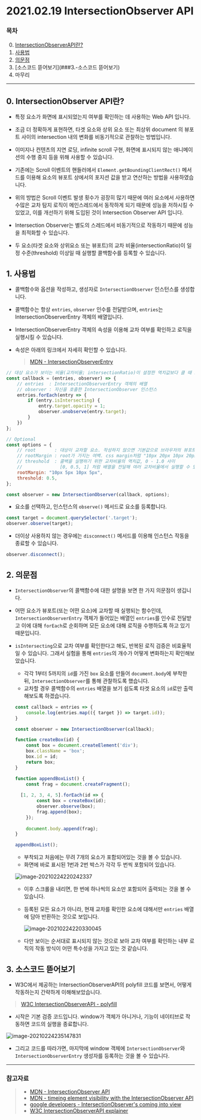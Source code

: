 # 2021.02.19 IntersectionObserver API

### 목차

0. [IntersectionObserverAPI란?](###0.-IntersectionObserver-API란?)
1. [사용법](###1.-사용법)
2. [의문점](###2.-의문점)
3. [소스코드 뜯어보기](###3.-소스코드 뜯어보기)
4. 마무리

---



## 0. IntersectionObserver API란?

- 특정 요소가 화면에 표시되었는지 여부를 확인하는 데 사용하는 Web API 입니다.
- 조금 더 정확하게 표현하면, 타겟 요소와 상위 요소 또는 최상위 document 의 뷰포트 사이의 intersection 내의 변화를 비동기적으로 관찰하는 방법입니다.
- 이미지나 컨텐츠의 지연 로딩, infinite scroll 구현, 화면에 표시되지 않는 애니메이션의 수행 중지 등을 위해 사용할 수 있습니다.

- 기존에는 Scroll 이벤트의 핸들러에서 `Element.getBoundingClientRect()` 메서드를 이용해 요소의 뷰포트 상에서의 포지션 값을 받고 연산하는 방법을 사용하였습니다.
- 위의 방법은 Scroll 이벤트 발생 횟수가 굉장히 많기 때문에 여러 요소에서 사용하면 수많은 교차 탐지 로직이 메인스레드에서 동작하게 되기 때문에 성능을 저하시킬 수 있었고, 이를 개선하기 위해 도입된 것이 Intersection Observer API 입니다.
- Intersection Observer는 별도의 스레드에서 비동기적으로 작동하기 때문에 성능을 최적화할 수 있습니다.
- 두 요소(타겟 요소와 상위요소 또는 뷰포트)의 교차 비율(intersectionRatio)이 일정 수준(threshold) 이상일 때 실행할 콜백함수를 등록할 수 있습니다.



## 1. 사용법

- 콜백함수와 옵션을 작성하고, 생성자로 `IntersectionObserver` 인스턴스를 생성합니다.

- 콜백함수는 항상 `entries`, `observer` 인수를 전달받으며,  `entries`는 IntersectionObserverEntry 객체의 배열입니다.

- IntersectionObserverEntry 객체의 속성을 이용해 교차 여부를 확인하고 로직을 실행시킬 수 있습니다.

- 속성은 아래의 링크에서 자세히 확인할 수 있습니다.

  > [MDN - IntersectionObserverEntry](https://developer.mozilla.org/en-US/docs/Web/API/IntersectionObserverEntry)

``` js
// 대상 요소가 보이는 비율(교차비율; intersectionRatio)이 설정한 역치값보다 클 때 호출되는 함수
const callback = (entries, observer) => {
    // entries  : IntersectionObserverEntry 객체의 배열
    // observer : 자신을 호출한 IntersectionObserver 인스턴스
    entries.forEach(entry => {
        if (entry.isIntersecting) {
            entry.target.opacity = 1;
            observer.unobserve(entry.target);
        }
    })
};

// Optional
const options = {
    // root       : 대상이 교차할 요소. 작성하지 않으면 기본값으로 브라우저의 뷰포트 사용
    // rootMargin : root가 가지는 여백. css margin처럼 "10px 20px 10px 20px"로 작성
    // threshold  : 콜백을 실행하기 위한 교차비율의 역치값, 0 - 1.0 사이
    //              [0, 0.5, 1] 처럼 배열을 전달해 여러 교차비율에서 실행할 수 있음
    rootMargin: "10px 5px 10px 5px",
    threshold: 0.5,
};

const observer = new IntersectionObserver(callback, options);
```

- 요소를 선택하고, 인스턴스의 `observe()` 메서드로 요소를 등록합니다.

``` js
const target = document.querySelector('.target');
observer.observe(target);
```

- 더이상 사용하지 않는 경우에는 `disconnect()` 메서드를 이용해 인스턴스 작동을 종료할 수 있습니다.

``` js
observer.disconnect();
```



## 2. 의문점

- `IntersectionObserver`의 콜백함수에 대한 설명을 보면 한 가지 의문점이 생깁니다.

- 어떤 요소가 뷰포트(또는 어떤 요소)에 교차할 때 실행되는 함수인데, `IntersectionObserverEntry` 객체가 들어있는 배열인 `entries`를 인수로 전달받고 이에 대해 `forEach`로 순회하며 모든 요소에 대해 로직을 수행하도록 하고 있기 때문입니다.

- `isIntersecting`으로 교차 여부를 확인한다고 해도, 반복된 로직 검증은 비효율적일 수 있습니다. 그래서 실험을 통해 `entries`의 개수가 어떻게 변화하는지 확인해보았습니다.

  - 각각 1부터 5까지의 `id`를 가진 `box` 요소를 만들어 `document.body`에 부착한 뒤,  `IntersectionObserver`를 통해 관찰하도록 했습니다.
  - 교차할 경우 콜백함수의 `entries` 배열을 보기 쉽도록 타겟 요소의 `id`로만 출력해보도록 하겠습니다.

  ``` js
  const callback = entries => {
      console.log(entries.map(({ target }) => target.id));
  }
  
  const observer = new IntersectionObserver(callback);
  
  function createBox(id) {
      const box = document.createElement('div');
      box.className = 'box';
      box.id = id;
      return box;
  }
  
  function appendBoxList() {
      const frag = document.createFragment();
      
  	[1, 2, 3, 4, 5].forEach(id => {
          const box = createBox(id);
          observer.observe(box);
          frag.append(box);
      });
      
      document.body.append(frag);
  }
  
  appendBoxList();
  ```

  - 부착되고 처음에는 무려 7개의 요소가 포함되어있는 것을 볼 수 있습니다.
  - 화면에 바로 표시된 1번과 2번 박스가 각각 두 번씩 포함되어 있습니다.

  ![image-20210224220242337](210219_박태웅_intersectionObserverAPI.assets/image-20210224220242337.png)
  - 이후 스크롤을 내리면, 한 번에 하나씩의 요소만 포함되어 출력되는 것을 볼 수 있습니다.

  - 등록된 모든 요소가 아니라, 현재 교차를 확인한 요소에 대해서만 `entries` 배열에 담아 반환하는 것으로 보입니다.

    ![image-20210224220330045](210219_박태웅_intersectionObserverAPI.assets/image-20210224220330045.png)

  - 다만 보이는 순서대로 표시되지 않는 것으로 보아 교차 여부를 확인하는 내부 로직의 작동 방식이 어떤 특수성을 가지고 있는 것 같습니다.



## 3. 소스코드 뜯어보기

- W3C에서 제공하는 IntersectionObserverAPI의 polyfill 코드를 보면서, 어떻게 작동하는지 간략하게 이해해보았습니다.

> [W3C IntersectionObserverAPI - polyfill](https://github.com/w3c/IntersectionObserver/blob/main/polyfill/intersection-observer.js)

- 시작은 기본 검증 코드입니다. window가 객체가 아니거나, 기능이 네이티브로 작동하면 코드의 실행을 종료합니다.

![image-20210224235147831](210219_박태웅_intersectionObserverAPI.assets/image-20210224235147831.png)

- 그리고 코드를 따라가면, 마지막에 window 객체에 `IntersectionObserver`와 `IntersectionObserverEntry` 생성자를 등록하는 것을 볼 수 있습니다.

  

---

### 참고자료

> - [MDN - IntersectionObserver API](https://developer.mozilla.org/ko/docs/Web/API/Intersection_Observer_API)
> - [MDN - timeing element visibility with the IntersectionObserver API](https://developer.mozilla.org/en-US/docs/Web/API/Intersection_Observer_API/Timing_element_visibility)
> - [google developers - IntersectionObserver's coming into view](https://developers.google.com/web/updates/2016/04/intersectionobserver)
> - [W3C IntersectionObserverAPI explainer](https://github.com/w3c/IntersectionObserver/blob/main/explainer.md)
